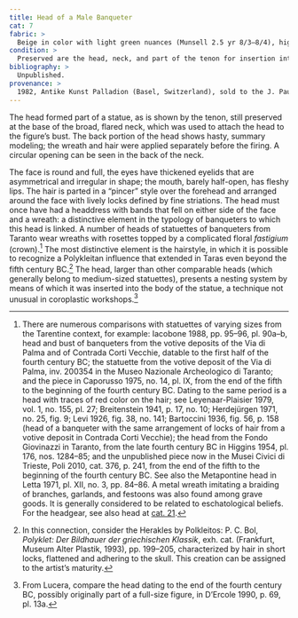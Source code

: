 ```yaml
---
title: Head of a Male Banqueter
cat: 7
fabric: >
  Beige in color with light green nuances (Munsell 2.5 yr 8/3–8/4), highly purified, porous, and friable in consistency. Surface covered with a layer of slip of diluted clay. Paint: traces of red color on the hair and ocher on the forehead.
condition: >
  Preserved are the head, neck, and part of the tenon for insertion into the torso; a small portion of a wreath remains behind the nape of the neck. The nose is chipped. The surface is covered with incrustations that conceal the surviving traces of paint.
bibliography: >
  Unpublished.
provenance: >
  1982, Antike Kunst Palladion (Basel, Switzerland), sold to the J. Paul Getty Museum, 1982.
---
```

The head formed part of a statue, as is shown by the tenon, still
preserved at the base of the broad, flared neck, which was used to
attach the head to the figure’s bust. The back portion of the head shows
hasty, summary modeling; the wreath and hair were applied separately
before the firing. A circular opening can be seen in the back of the
neck.

The face is round and full, the eyes have thickened eyelids that are
asymmetrical and irregular in shape; the mouth, barely half-open, has
fleshy lips. The hair is parted in a “pincer” style over the forehead
and arranged around the face with lively locks defined by fine
striations. The head must once have had a headdress with bands that fell
on either side of the face and a wreath: a distinctive element in the
typology of banqueters to which this head is linked. A number of heads
of statuettes of banqueters from Taranto wear wreaths with rosettes
topped by a complicated floral *fastigium* (crown).[^1] The most
distinctive element is the hairstyle, in which it is possible to
recognize a Polykleitan influence that extended in Taras even beyond the
fifth century <span class="smcaps">BC.</span>[^2] The
head, larger than other comparable heads (which generally belong to
medium-sized statuettes), presents a nesting system by means of which it
was inserted into the body of the statue, a technique not unusual in
coroplastic workshops.[^3]

[^1]: There are numerous comparisons with statuettes of varying sizes
    from the Tarentine context, for example: <span
    class="smcaps">Iacobone</span> 1988, pp. 95–96,
    pl. 90a–b, head and bust of banqueters from the votive deposits of
    the Via di Palma and of Contrada Corti Vecchie, datable to the first
    half of the fourth century <span
    class="smcaps">BC</span>; the statuette from the
    votive deposit of the Via di Palma, inv. 200354 in the Museo
    Nazionale Archeologico di Taranto; and the piece in <span
    class="smcaps">Caporusso</span> 1975, no. 14, pl.
    IX, from the end of the fifth to the beginning of the fourth century
    <span class="smcaps">BC.</span> Dating to the same
    period is a head with traces of red color on the hair; see <span
    class="smcaps">Leyenaar-Plaisier</span> 1979, vol.
    1, no. 155, pl. 27; <span
    class="smcaps">Breitenstein</span> 1941, p. 17,
    no. 10; <span class="smcaps">Herdejürgen</span>
    1971, no. 25, fig. 9; <span
    class="smcaps">Levi</span> 1926, fig. 38, no. 141;
    <span class="smcaps">Bartoccini</span> 1936, fig.
    56, p. 158 (head of a banqueter with the same arrangement of locks
    of hair from a votive deposit in Contrada Corti Vecchie); the head
    from the Fondo Giovinazzi in Taranto, from the late fourth century
    <span class="smcaps">BC</span> in <span
    class="smcaps">Higgins</span> 1954, pl. 176, nos.
    1284–85; and the unpublished piece now in the Musei Civici di
    Trieste, <span class="smcaps">Poli</span> 2010,
    cat. 376, p. 241, from the end of the fifth to the beginning of the
    fourth century <span class="smcaps">BC.</span> See
    also the Metapontine head in <span
    class="smcaps">Letta</span> 1971, pl. XII, no. 3,
    pp. 84–86. A metal wreath imitating a braiding of branches,
    garlands, and festoons was also found among grave goods. It is
    generally considered to be related to eschatological beliefs. For
    the headgear, see also head at [cat. 21](21).

[^2]: In this connection, consider the Herakles by Polkleitos: P. C.
    Bol, *Polyklet: Der Bildhauer der griechischen Klassik*, exh. cat.
    (Frankfurt, Museum Alter Plastik, 1993), pp. 199–205, characterized
    by hair in short locks, flattened and adhering to the skull. This
    creation can be assigned to the artist’s maturity.

[^3]: From Lucera, compare the head dating to the end of the fourth
    century <span class="smcaps">BC</span>, possibly
    originally part of a full-size figure, in <span
    class="smcaps">D’Ercole</span> 1990, p. 69, pl.
    13a.
